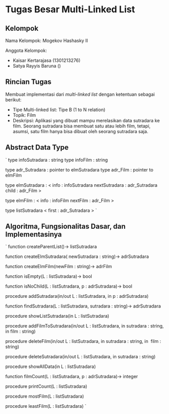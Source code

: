 # Tugas Besar Multi-Linked List

## Kelompok
Nama Kelompok: Mogekov Hashasky II

Anggota Kelompok:
- Kaisar Kertarajasa (1301213276)
- Satya Rayyis Baruna ()

## Rincian Tugas
Membuat implementasi dari _multi-linked list_ dengan ketentuan sebagai berikut:
- Tipe Multi-linked list: Tipe B (1 to N relation)
- Topik: Film
- Deskripsi: Aplikasi yang dibuat mampu merelasikan data sutradara ke film. Seorang sutradara bisa membuat satu atau lebih film, tetapi, asumsi, satu film hanya bisa dibuat oleh seorang sutradara saja.

## Abstract Data Type
`
type infoSutradara   : string
type infoFilm    : string

type adr_Sutradara   : pointer to elmSutradara
type adr_Film    : pointer to elmFilm

type elmSutradara : <
    info   : infoSutradara
    nextSutradara : adr_Sutradara
    child   : adr_Film >

type elmFilm : <
    info   : infoFilm
    nextFilm : adr_Film >
 
type listSutradara <
    first   : adr_Sutradara >
 `

## Algoritma, Fungsionalitas Dasar, dan Implementasinya
`
function createParentList()-> listSutradara


function createElmSutradara( newSutradara : string)-> adrSutradara

function createElmFilm(newFilm : string)-> adrFilm
 

function isEmpty(L : listSutradara)-> bool

function isNoChild(L : listSutradara, p : adrSutradara)-> bool

procedure addSutradara(in/out L : listSutradara, in p : adrSutradara)

function findSutradara(L : listSutradara, sutradara : string)-> adrSutradara

procedure showListSutradara(in L : listSutradara)

  
procedure addFilmToSutradara(in/out L : listSutradara, in sutradara : string, in film : string)

procedure deleteFilm(in/out L : listSutradara, in sutradara : string, in  film : string)

procedure deleteSutradara(in/out L : listSutradara, in sutradara : string)

procedure showAllData(in L : listSutradara)

function filmCount(L : listSutradara, p : adrSutradara)-> integer

procedure printCount(L : listSutradara)

procedure mostFilm(L : listSutradara)

procedure leastFilm(L : listSutradara)
`
